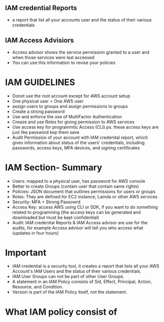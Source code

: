 
## IAM credential Reports
* a report that list all your accounts user and the status of their various credentials

## IAM Access Advisiors 
* Access advisor shows the service permission granted to  a user and when those services were last accessed
* You can use this information to revise your policies


# IAM GUIDELINES 

* Donot use the root account except for AWS account setup
* One physical user = One AWS user
* assign users to groups and assign permissions to groups
* Create a strong password
* Use and enforce the use of MultiFactor Authentication
* Creaze and use Roles for giving permission to AWS services
* Use access key for programmtic Access (CLI) ps. these access keys are just like password kep them save
* Audit Permission of your account with IAM credenital report, which gives information about status of the users' credentials, including passwords, access keys, MFA devices, and signing certificates


# IAM Section- Summary

* Users: mapped to a physical user, has password for AWS console
* Better to create Groups (contain user that contain same rights)
* Policies: JSON document that outlines permissions for users or groups
* Roles: They are defined for EC2 instance, Lamda or other AWS services
* Security: MFA + Strong Passowrd
* Access Key: access AWS using CLI or SDK, if you want to do something related to programming (the access keys can be generated and downloaded but must be kept confidential)
* Audit: IAM credenital Reports & IAM Access advisor are use for the audits, for example Access advisor will tell you who access what (updates in four hours)


# Important

* IAM credential is a security tool, it creates a report that lists all your AWS Account's IAM Users and the status of their various credentials.
* IAM User Groups can not be part of other User Groups.
* A statement in an IAM Policy consists of Sid, Effect, Principal, Action, Resource, and Condition. 
* Version is part of the IAM Policy itself, not the statement.

# What IAM policy consist of
